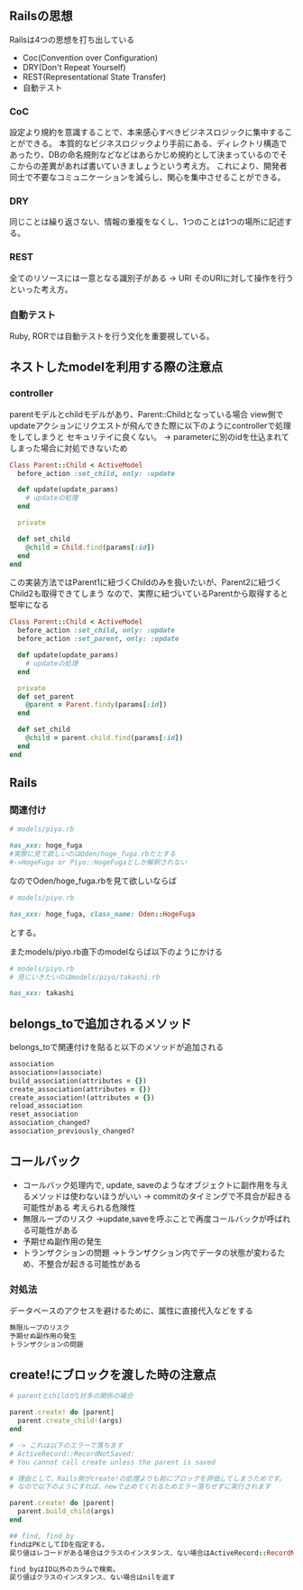 ## Railsの思想
Railsは4つの思想を打ち出している
- Coc(Convention over Configuration)
- DRY(Don't Repeat Yourself)
- REST(Representational State Transfer)
- 自動テスト

### CoC
設定より規約を意識することで、本来感心すべきビジネスロジックに集中することができる。
本質的なビジネスロジックより手前にある、ディレクトリ構造であったり、DBの命名規則などなどはあらかじめ規約として決まっているのでそこからの差異があれば書いていきましょうという考え方。
これにより、開発者同士で不要なコミュニケーションを減らし、関心を集中させることができる。

### DRY
同じことは繰り返さない、情報の重複をなくし、1つのことは1つの場所に記述する。

### REST
全てのリソースには一意となる識別子がある -> URI
そのURIに対して操作を行うといった考え方。

### 自動テスト
Ruby, RORでは自動テストを行う文化を重要視している。

## ネストしたmodelを利用する際の注意点
### controller
parentモデルとchildモデルがあり、Parent::Childとなっている場合
view側でupdateアクションにリクエストが飛んできた際に以下のようにcontrollerで処理をしてしまうと
セキュリテイに良くない。
-> parameterに別のidを仕込まれてしまった場合に対処できないため

```rb
Class Parent::Child < ActiveModel
  before_action :set_child, only: :update

  def update(update_params)
    # updateの処理
  end

  private

  def set_child
    @child = Child.find(params[:id])
  end
end
```

この実装方法ではParent1に紐づくChildのみを扱いたいが、Parent2に紐づくChild2も取得できてしまう
なので、実際に紐づいているParentから取得すると堅牢になる

```rb
Class Parent::Child < ActiveModel
  before_action :set_child, only: :update
  before_action :set_parent, only: :update

  def update(update_params)
    # updateの処理
  end

  private
  def set_parent
    @parent = Parent.findy(params[:id])
  end

  def set_child
    @child = parent.child.find(params[:id])
  end
end
```

## Rails
### 関連付け
```rb
# models/piyo.rb

has_xxx: hoge_fuga
#実際に見て欲しいのはOden/hoge_fuga.rbだとする
#->HogeFuga or Piyo::HogeFugaとしか解釈されない
```
なのでOden/hoge_fuga.rbを見て欲しいならば
```rb
# models/piyo.rb

has_xxx: hoge_fuga, class_name: Oden::HogeFuga
```
とする。

またmodels/piyo.rb直下のmodelならば以下のようにかける
```rb
# models/piyo.rb
# 見にいきたいのはmodels/piyo/takashi.rb

has_xxx: takashi
```

## belongs_toで追加されるメソッド
belongs_toで関連付けを貼ると以下のメソッドが追加される

```rb
association
association=(associate)
build_association(attributes = {})
create_association(attributes = {})
create_association!(attributes = {})
reload_association
reset_association
association_changed?
association_previously_changed?
```

## コールバック
- コールバック処理内で, update, saveのようなオブジェクトに副作用を与えるメソッドは使わないほうがいい
-> commitのタイミングで不具合が起きる可能性がある
考えられる危険性
- 無限ループのリスク
->update,saveを呼ぶことで再度コールバックが呼ばれる可能性がある
- 予期せぬ副作用の発生
- トランザクションの問題
->トランザクション内でデータの状態が変わるため、不整合が起きる可能性がある

### 対処法
データベースのアクセスを避けるために、属性に直接代入などをする
```rb
無限ループのリスク
予期せぬ副作用の発生
トランザクションの問題
```

## create!にブロックを渡した時の注意点
```rb
# parentとchildが1対多の関係の場合

parent.create! do |parent|
  parent.create_child!(args)
end

# -> これは以下のエラーで落ちます
# ActiveRecord::RecordNotSaved:
# You cannot call create unless the parent is saved

# 理由として、Rails側がcreate!の処理よりも前にブロックを評価してしまうためです。
# なので以下のようにすれば、newで止めてくれるためエラー落ちせずに実行されます

parent.create! do |parent|
  parent.build_child(args)
end

## find, find_by
findはPKとしてIDを指定する。
戻り値はレコードがある場合はクラスのインスタンス、ない場合はActiveRecord::RecordNotFoundを返す

find_byはID以外のカラムで検索。
戻り値はクラスのインスタンス、ない場合はnilを返す
